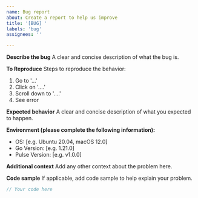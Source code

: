 ```yaml
---
name: Bug report
about: Create a report to help us improve
title: '[BUG] '
labels: 'bug'
assignees: ''

---
```


**Describe the bug**
A clear and concise description of what the bug is.

**To Reproduce**
Steps to reproduce the behavior:
1. Go to '...'
2. Click on '....'
3. Scroll down to '....'
4. See error

**Expected behavior**
A clear and concise description of what you expected to happen.

**Environment (please complete the following information):**
 - OS: [e.g. Ubuntu 20.04, macOS 12.0]
 - Go Version: [e.g. 1.21.0]
 - Pulse Version: [e.g. v1.0.0]

**Additional context**
Add any other context about the problem here.

**Code sample**
If applicable, add code sample to help explain your problem.

```go
// Your code here
``` 
